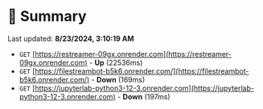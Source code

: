 # 📖 Summary
Last updated: **8/23/2024, 3:10:19 AM**

- `GET` [https://restreamer-09gx.onrender.com](https://restreamer-09gx.onrender.com) - **Up** (22536ms)
- `GET` [https://filestreambot-b5k6.onrender.com/](https://filestreambot-b5k6.onrender.com/) - **Down** (169ms)
- `GET` [https://jupyterlab-python3-12-3.onrender.com](https://jupyterlab-python3-12-3.onrender.com) - **Down** (197ms)
